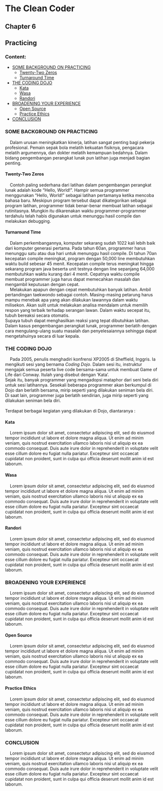 # The Clean Coder
## Chapter 6
## Practicing

### Content:
* [SOME BACKGROUND ON PRACTICING](#some-background-on-practicing)
   * [Twenty-Two Zeros](#twenty-two-zeros)
   * [Turnaround Time](#turnaround-time)
* [THE CODING DOJO](#the-coding-dojo)
   * [Kata](#kata)
   * [Wasa](#wasa)
   * [Randori](#randori)
* [BROADENING YOUR EXPERIENCE](#broadening-your-experience)
   * [Open Source](#open-source)
   * [Practice Ethics](#practice-ethics)
* [CONCLUSION](#conclusion)

### SOME BACKGROUND ON PRACTICING
&nbsp;&nbsp;&nbsp;&nbsp;Dalam urusan meningkatkan kinerja, latihan sangat penting bagi pekerja profesional. Pemain sepak bola melatih kekuatan fisiknya, pengacara melatih argumennya, dan dokter melatih kemampuan bedahnya. Dalam bidang pengembangan perangkat lunak pun latihan juga menjadi bagian penting.</br>

#### Twenty-Two Zeros
&nbsp;&nbsp;&nbsp;&nbsp;Contoh paling sederhana dari latihan dalam pengembangan perangkat lunak adalah kode “Hello, World!”. Hampir semua programmer menggunakan “Hello, World!” sebagai latihan pertamanya ketika mencoba bahasa baru. Meskipun program tersebut dapat dikategorikan sebagai program latihan, programmer tidak benar-benar membuat latihan sebagai rutinitasnya. Mungkin itu dikarenakan waktu programmer-programmer terdahulu telah habis digunakan untuk menunggu hasil compile dan melakukan debugging.</br>

#### Turnaround Time
&nbsp;&nbsp;&nbsp;&nbsp;Dalam perkembangannya, komputer sekarang sudah 1022 kali lebih baik dari komputer generasi pertama. Pada tahun 60an, programmer harus menunggu satu atau dua hari untuk menunggu hasil compile. Di tahun 70an kecepatan compile meningkat, program dengan 50,000 line membutuhkan waktu build sebesar 45 menit. Kecepatan compile terus meningkat hingga sekarang program java beserta unit testnya dengan line sepanjang 64,000 membutuhkan waktu kurang dari 4 menit. Cepatnya waktu compile membuat programmer juga harus dapat memecahkan masalah dan mengambil keputusan dengan cepat.</br>
&nbsp;&nbsp;&nbsp;&nbsp;Melakukan apapun dengan cepat membutuhkan banyak latihan. Ambil pertandingan taekwondo sebagai contoh. Masing-masing petarung harus mampu menebak apa yang akan dilakukan lawannya dalam waktu milisekon. Akan sulit untuk melakukan analisa mendalam untuk memilih respon yang terbaik terhadap serangan lawan. Dalam waktu secepat itu, tubuh bereaksi secara otomatis. </br>
Supaya tubuh dapat menghasilkan reaksi yang tepat dibutuhkan latihan. Dalam kasus pengembangan perangkat lunak, programmer berlatih dengan cara mengulang-ulang suatu masalah dan penyelesaiannya sehingga dapat mengetahuinya secara di luar kepala. </br>

### THE CODING DOJO
&nbsp;&nbsp;&nbsp;&nbsp;Pada 2005, penulis menghadiri konfrensi XP2005 di Sheffield, Inggris. Ia mengikuti sesi yang bernama <i>Coding Dojo</i>. Dalam sesi itu, instruktur mengajak semua peserta live code bersama-sama untuk membuat Game of Life dari Conway. Itulah yang disebut dengan ‘Kata’. </br>
Sejak itu, banyak programmer yang mengadopsi mataphor dari seni bela diri untuk sesi latihannya. Sesekali beberapa programmer akan berkumpul di Dojo dan berlatih bersama, mirip seperti yang dilakukan seniman bela diri. Di saat lain, programmer juga berlatih sendirian, juga mirip seperti yang dilakukan seniman bela diri. </br></br>
Terdapat berbagai kegiatan yang dilakukan di Dojo, diantaranya :</br>

#### Kata
&nbsp;&nbsp;&nbsp;&nbsp;Lorem ipsum dolor sit amet, consectetur adipiscing elit, sed do eiusmod tempor incididunt ut labore et dolore magna aliqua. Ut enim ad minim veniam, quis nostrud exercitation ullamco laboris nisi ut aliquip ex ea commodo consequat. Duis aute irure dolor in reprehenderit in voluptate velit esse cillum dolore eu fugiat nulla pariatur. Excepteur sint occaecat cupidatat non proident, sunt in culpa qui officia deserunt mollit anim id est laborum.</br>

#### Wasa
&nbsp;&nbsp;&nbsp;&nbsp;Lorem ipsum dolor sit amet, consectetur adipiscing elit, sed do eiusmod tempor incididunt ut labore et dolore magna aliqua. Ut enim ad minim veniam, quis nostrud exercitation ullamco laboris nisi ut aliquip ex ea commodo consequat. Duis aute irure dolor in reprehenderit in voluptate velit esse cillum dolore eu fugiat nulla pariatur. Excepteur sint occaecat cupidatat non proident, sunt in culpa qui officia deserunt mollit anim id est laborum.</br>

#### Randori
&nbsp;&nbsp;&nbsp;&nbsp;Lorem ipsum dolor sit amet, consectetur adipiscing elit, sed do eiusmod tempor incididunt ut labore et dolore magna aliqua. Ut enim ad minim veniam, quis nostrud exercitation ullamco laboris nisi ut aliquip ex ea commodo consequat. Duis aute irure dolor in reprehenderit in voluptate velit esse cillum dolore eu fugiat nulla pariatur. Excepteur sint occaecat cupidatat non proident, sunt in culpa qui officia deserunt mollit anim id est laborum.</br>

### BROADENING YOUR EXPERIENCE
&nbsp;&nbsp;&nbsp;&nbsp;Lorem ipsum dolor sit amet, consectetur adipiscing elit, sed do eiusmod tempor incididunt ut labore et dolore magna aliqua. Ut enim ad minim veniam, quis nostrud exercitation ullamco laboris nisi ut aliquip ex ea commodo consequat. Duis aute irure dolor in reprehenderit in voluptate velit esse cillum dolore eu fugiat nulla pariatur. Excepteur sint occaecat cupidatat non proident, sunt in culpa qui officia deserunt mollit anim id est laborum.</br>

#### Open Source
&nbsp;&nbsp;&nbsp;&nbsp;Lorem ipsum dolor sit amet, consectetur adipiscing elit, sed do eiusmod tempor incididunt ut labore et dolore magna aliqua. Ut enim ad minim veniam, quis nostrud exercitation ullamco laboris nisi ut aliquip ex ea commodo consequat. Duis aute irure dolor in reprehenderit in voluptate velit esse cillum dolore eu fugiat nulla pariatur. Excepteur sint occaecat cupidatat non proident, sunt in culpa qui officia deserunt mollit anim id est laborum.</br>

#### Practice Ethics
&nbsp;&nbsp;&nbsp;&nbsp;Lorem ipsum dolor sit amet, consectetur adipiscing elit, sed do eiusmod tempor incididunt ut labore et dolore magna aliqua. Ut enim ad minim veniam, quis nostrud exercitation ullamco laboris nisi ut aliquip ex ea commodo consequat. Duis aute irure dolor in reprehenderit in voluptate velit esse cillum dolore eu fugiat nulla pariatur. Excepteur sint occaecat cupidatat non proident, sunt in culpa qui officia deserunt mollit anim id est laborum.</br>

### CONCLUSION
&nbsp;&nbsp;&nbsp;&nbsp;Lorem ipsum dolor sit amet, consectetur adipiscing elit, sed do eiusmod tempor incididunt ut labore et dolore magna aliqua. Ut enim ad minim veniam, quis nostrud exercitation ullamco laboris nisi ut aliquip ex ea commodo consequat. Duis aute irure dolor in reprehenderit in voluptate velit esse cillum dolore eu fugiat nulla pariatur. Excepteur sint occaecat cupidatat non proident, sunt in culpa qui officia deserunt mollit anim id est laborum.</br>
